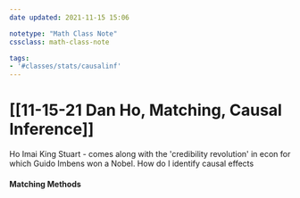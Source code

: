 ```yaml
---
date updated: 2021-11-15 15:06

notetype: "Math Class Note"
cssclass: math-class-note

tags: 
- '#classes/stats/causalinf'
---
```


# [[11-15-21 Dan Ho, Matching, Causal Inference]]

Ho Imai King Stuart - comes along with the 'credibility revolution' in econ for which Guido Imbens won a Nobel. How do I identify causal effects

#### Matching Methods